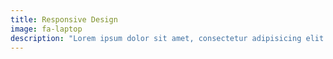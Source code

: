 ```yaml
---
title: Responsive Design
image: fa-laptop
description: "Lorem ipsum dolor sit amet, consectetur adipisicing elit. Minima maxime quam architecto quo inventore harum ex magni, dicta impedit."
---
```

